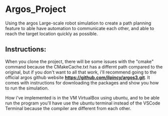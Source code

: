 # Argos_Project
Using the argos Large-scale robot simulation to create a path planning feature to able have automation to communicate each other, and able to reach the target location quickly as possible.

## Instructions:

When you clone the project, there will be some issues with the "cmake" command because the CMakeCache.txt has a differnt path compared to the original, but if you don't want to all that work, i'll recommend going to the official argos github website **https://github.com/ilpincy/argos3.git**. It comes with instructions for downloading the packages and show you how to run the simulation. 

How i've implemented is in the VM VirtualBox using ubuntu, and to be able run the program you'll have use the ubuntu terminal instead of the VSCode Terminal because the compiler are different from each other. 
